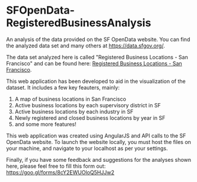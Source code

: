 # SFOpenData-RegisteredBusinessAnalysis
An analysis of the data provided on the SF OpenData website. You can find the analyzed data set and many others at https://data.sfgov.org/.

The data set analyzed here is called "Registered Business Locations - San Francisco" and can be found here: [Registered Business Locations - San Francisco](https://data.sfgov.org/Economy-and-Community/Registered-Business-Locations-San-Francisco/g8m3-pdis "Registered Business Locations").

This web application has been developed to aid in the visualization of the dataset. It includes a few key feauters, mainly:

1. A map of business locations in San Francisco
2. Active business locations by each supervisory district in SF
3. Active business locations by each industry in SF
4. Newly registered and closed business locations by year in SF
5. and some more features!

This web application was created using AngularJS and API calls to the SF OpenData website. To launch the website locally, you must host the files on your machine, and navigate to your localhost as per your settings. 

Finally, if you have some feedback and suggestions for the analyses shown here, please feel free to fill this form out: https://goo.gl/forms/8cY2EWUOloQ5HJJw2
